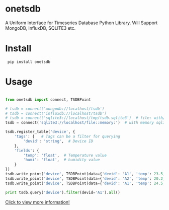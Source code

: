 # onetsdb
A Uniform Interface for Timeseries Database Python Library. Will Support MongoDB, InfluxDB, SQLITE3 etc.

Install
===============
```
 pip install onetsdb
```

Usage
===============

```python

from onetsdb import connect, TSDBPoint

# tsdb = connect('mongodb://localhost/tsdb')
# tsdb = connect('influxdb://localhost/tsdb')
# tsdb = connect('sqlite3://localhost/tmp/tsdb.sqlite3')  # file: with/tmp/tsdb.sqlite3,
tsdb = connect('sqlite3://localhost/file::memory:')  # with memory sqlite3

tsdb.register_table('device', {
    'tags': {   # Tags can be a filter for querying
        'devid': 'string',  # Device ID
    },
    'fields': {
        'temp': 'float',  # Temperature value
        'humi': 'float',  # humidity value
    }
})
tsdb.write_point('device', TSDBPoint(data={'devid': 'A1', 'temp': 23.5, 'humi': 45.5}))
tsdb.write_point('device', TSDBPoint(data={'devid': 'A2', 'temp': 20.2, 'humi': 35}))
tsdb.write_point('device', TSDBPoint(data={'devid': 'A1', 'temp': 24.5, 'humi': 50}))

print tsdb.query('device').filter(devid='A1').all()


```


[Click to view more information!](https://github.com/sintrb/pbus)